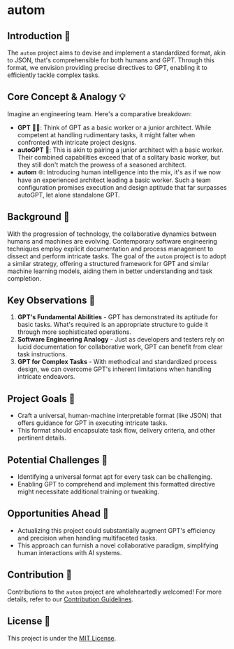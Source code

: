 # autom

## Introduction 🌟

The `autom` project aims to devise and implement a standardized format, akin to JSON, that's comprehensible for both humans and GPT. Through this format, we envision providing precise directives to GPT, enabling it to efficiently tackle complex tasks.

## Core Concept & Analogy 💡

Imagine an engineering team. Here's a comparative breakdown:

- **GPT** 🧑‍💻: Think of GPT as a basic worker or a junior architect. While competent at handling rudimentary tasks, it might falter when confronted with intricate project designs.
- **autoGPT** 🤖: This is akin to pairing a junior architect with a basic worker. Their combined capabilities exceed that of a solitary basic worker, but they still don't match the prowess of a seasoned architect.
- **autom** 🌐: Introducing human intelligence into the mix, it's as if we now have an experienced architect leading a basic worker. Such a team configuration promises execution and design aptitude that far surpasses autoGPT, let alone standalone GPT.

## Background 📜

With the progression of technology, the collaborative dynamics between humans and machines are evolving. Contemporary software engineering techniques employ explicit documentation and process management to dissect and perform intricate tasks. The goal of the `autom` project is to adopt a similar strategy, offering a structured framework for GPT and similar machine learning models, aiding them in better understanding and task completion.

## Key Observations 🧐

1. **GPT's Fundamental Abilities** - GPT has demonstrated its aptitude for basic tasks. What's required is an appropriate structure to guide it through more sophisticated operations.
2. **Software Engineering Analogy** - Just as developers and testers rely on lucid documentation for collaborative work, GPT can benefit from clear task instructions.
3. **GPT for Complex Tasks** - With methodical and standardized process design, we can overcome GPT's inherent limitations when handling intricate endeavors.

## Project Goals 🎯

- Craft a universal, human-machine interpretable format (like JSON) that offers guidance for GPT in executing intricate tasks.
- This format should encapsulate task flow, delivery criteria, and other pertinent details.

## Potential Challenges 🚧

- Identifying a universal format apt for every task can be challenging.
- Enabling GPT to comprehend and implement this formatted directive might necessitate additional training or tweaking.

## Opportunities Ahead 🚀

- Actualizing this project could substantially augment GPT's efficiency and precision when handling multifaceted tasks.
- This approach can furnish a novel collaborative paradigm, simplifying human interactions with AI systems.

## Contribution 🤝

Contributions to the `autom` project are wholeheartedly welcomed! For more details, refer to our [Contribution Guidelines](link).

## License 📄

This project is under the [MIT License](link).
